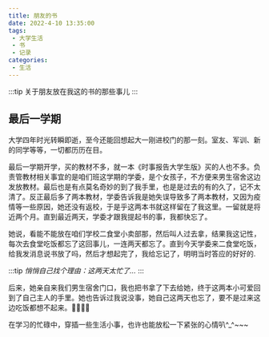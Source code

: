 ```yaml
---
title: 朋友的书
date: 2022-4-10 13:35:00
tags:
 - 大学生活
 - 书
 - 记录
categories: 
 - 生活
---
```


:::tip
关于朋友放在我这的书的那些事儿
:::

<!-- more -->

## 最后一学期

大学四年时光转瞬即逝，至今还能回想起大一刚进校门的那一刻。室友、军训、新的同学等等，一切都历历在目。

最后一学期开学，买的教材不多，就一本《时事报告大学生版》买的人也不多。负责管教材相关事宜的是咱们班这学期的学委，是个女孩子，不方便来男生宿舍这边发放教材。最后也是有点莫名奇妙的到了我手里，也是是过去的有的久了，记不太清了。反正最后多了两本教材，学委告诉我是她失误导致多了两本教材，又因为疫情等一些原因，她还没有返校，于是乎这两本书就这样留在了我这里。一留就是将近两个月。直到最近两天，学委才跟我提起书的事，我都快忘了。

她说，看能不能放在咱们学校二食堂小卖部那，然后叫人过去拿，结果我这记性，每次去食堂吃饭都忘了这回事儿，一连两天都忘了。直到今天学委来二食堂吃饭，给我发消息说书放了吗，然后才想起完了，我给忘记了，明明当时答应的好好的.

:::tip
*悄悄自己找个理由：这两天太忙了...*
:::

后来，她亲自来我们男生宿舍门口，我也把书拿了下去给她，终于这两本小可爱回到了自己主人的手里。她也告诉过我说没事，她自己这两天也忘了，要不是过来这边吃饭都想不起来。:strawberry::tangerine::lollipop::candy:

在学习的忙碌中，穿插一些生活小事，也许也能放松一下紧张的心情叭^_^~~~


